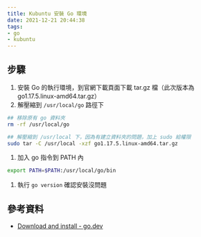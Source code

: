 ```yaml
---
title: Kubuntu 安裝 Go 環境
date: 2021-12-21 20:44:38
tags:
- go
- kubuntu
---
```


## 步驟
1. 安裝 Go 的執行環境，到官網下載頁面下載 tar.gz 檔（此次版本為 go1.17.5.linux-amd64.tar.gz）
1. 解壓縮到 `/usr/local/go` 路徑下

  ```bash
  ## 移除原有 go 資料夾
  rm -rf /usr/local/go

  ## 解壓縮到 /usr/local 下，因為有建立資料夾的問題，加上 sudo 給權限
  sudo tar -C /usr/local -xzf go1.17.5.linux-amd64.tar.gz
  ```

1. 加入 go 指令到 PATH 內

  ```bash
  export PATH=$PATH:/usr/local/go/bin
  ```

1. 執行 `go version` 確認安裝沒問題

## 參考資料
- [Download and install - go.dev](https://go.dev/doc/install)
